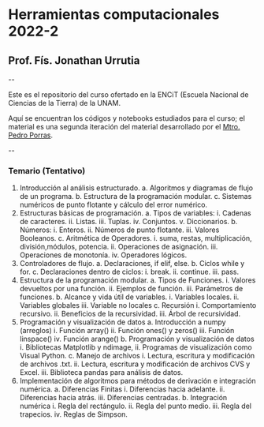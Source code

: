 # Herramientas computacionales 2022-2
## Prof. Fís. Jonathan Urrutia
--

Este es el repositorio del curso ofertado en la ENCiT (Escuela Nacional de Ciencias de la Tierra) de la UNAM.

Aquí se encuentran los códigos y notebooks estudiados para el curso; el material es una segunda iteración del material desarrollado por el [Mtro. Pedro Porras](github-com/PPorras).


--
### Temario (Tentativo)

1. Introducción al análisis estructurado.
	a. Algoritmos y diagramas de flujo de un programa.
	b. Estructura de la programación modular.
	c. Sistemas numéricos de punto flotante y cálculo del error numérico.
2. Estructuras básicas de programación.
	a. Tipos de variables:
		i. Cadenas de caracteres.
		ii. Listas.
		iii. Tuplas.
		iv. Conjuntos.
		v. Diccionarios.
	b. Números:
		i. Enteros.
		ii. Números de punto flotante.
		iii. Valores Booleanos.
	c. Aritmética de Operadores.
		i. suma, restas, multiplicación, división,módulos, potencia.
		ii. Operaciones de asignación.
		iii. Operaciones de monotonía.
		iv. Operadores lógicos.
3. Controladores de flujo.
	a. Declaraciones, if elif, else.
	b. Ciclos while y for.
	c. Declaraciones dentro de ciclos:
		i. break.
		ii. continue.
		iii. pass.
4. Estructura de la programación modular.
	a. Tipos de Funciones.
		i. Valores devueltos por una función.
		ii. Ejemplos de función.
		iii. Parámetros de funciones.
	b. Alcance y vida útil de variables.
		i. Variables locales.
		ii. Variables globales
		iii. Variable no locales
	c. Recursión
		i. Comportamiento recursivo.
		ii. Beneficios de la recursividad.
		iii. Árbol de recursividad.
5. Programación y visualización de datos
	a. Introducción a numpy (arreglos)
		i. Función array()
		ii. Función ones() y zeros()
		iii. Función linspace()
		iv. Función arange()
	b. Programación y visualización de datos
		i. Bibliotecas Matplotlib y ndimage,
		ii. Programas de visualización como Visual Python.
	c. Manejo de archivos
		i. Lectura, escritura y modificación de archivos .txt.
		ii. Lectura, escritura y modificación de archivos CVS y Excel.
		iii. Biblioteca pandas para análisis de datos.
6. Implementación de algoritmos para métodos de derivación e integración numérica.
	a. Diferencias Finitas
		i. Diferencias hacia adelante.
		ii. Diferencias hacia atrás.
		iii. Diferencias centradas.
	b. Integración numérica
		i. Regla del rectángulo.
		ii. Regla del punto medio.
		iii. Regla del trapecios.
		iv. Reglas de Simpson.

